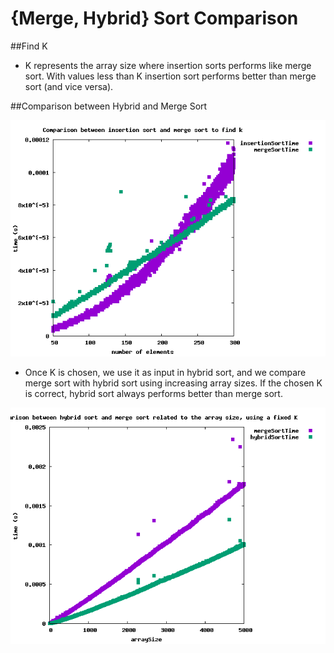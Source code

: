 # {Merge, Hybrid} Sort Comparison

##Find K

- K represents the array size where insertion sorts performs like
  merge sort. With values less than K insertion sort performs better
  than merge sort (and vice versa).

##Comparison between Hybrid and Merge Sort

![findk.png](https://raw.githubusercontent.com/free-unife/algorithms-and-data-structures/master/src/exercises_2016/assignments/c_version/00-hybridMergeSort/src/images/findk.png)

- Once K is chosen, we use it as input in hybrid sort, and we compare merge 
  sort with hybrid sort using increasing array sizes. If the chosen K is 
  correct, hybrid sort always performs better than merge sort.

![comparison.png](https://raw.githubusercontent.com/free-unife/algorithms-and-data-structures/master/src/exercises_2016/assignments/c_version/00-hybridMergeSort/src/images/comparison.png)

